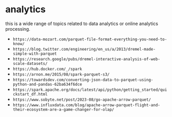 # analytics

this is a wide range of topics related to data analytics or online analytics processing.

* `https://data-mozart.com/parquet-file-format-everything-you-need-to-know/`
* `https://blog.twitter.com/engineering/en_us/a/2013/dremel-made-simple-with-parquet`
* `https://research.google/pubs/dremel-interactive-analysis-of-web-scale-datasets/`
* `https://hub.docker.com/_/spark`
* `https://arnon.me/2015/08/spark-parquet-s3/`
* `https://towardsdev.com/converting-json-data-to-parquet-using-python-and-pandas-62ba634f6dce`
* `https://spark.apache.org/docs/latest/api/python/getting_started/quickstart_df.html`
* `https://www.sobyte.net/post/2023-08/go-apache-arrow-parquet/`
* `https://www.influxdata.com/blog/apache-arrow-parquet-flight-and-their-ecosystem-are-a-game-changer-for-olap/`